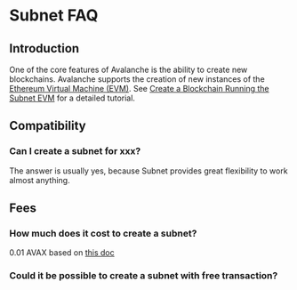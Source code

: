 # Subnet FAQ

## Introduction

One of the core features of Avalanche is the ability to create new blockchains. Avalanche supports the creation of new instances of the [Ethereum Virtual Machine (EVM)](../../../../learn/platform-overview/README.md#contract-chain-c-chain). See [Create a Blockchain Running the Subnet EVM](create-evm-blockchain.md) for a detailed tutorial.


## Compatibility

### Can I create a subnet for xxx?

The answer is usually yes, because Subnet provides great flexibility to work almost anything.



## Fees

### How much does it cost to create a subnet?

0.01 AVAX based on [this doc](../../../../learn/platform-overview/transaction-fees.md#fee-schedule)

### Could it be possible to create a subnet with free transaction?


